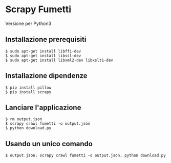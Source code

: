 # Scrapy Fumetti
Versione per Python3

## Installazione prerequisiti

```
$ sudo apt-get install libffi-dev
$ sudo apt-get install libssl-dev
$ sudo apt-get install libxml2-dev libxslt1-dev
```

## Installazione dipendenze

```
$ pip install pillow
$ pip install scrapy
```

## Lanciare l'applicazione
```
$ rm output.json
$ scrapy crawl fumetti -o output.json
$ python download.py
```

## Usando un unico comando
```
$ output.json; scrapy crawl fumetti -o output.json; python download.py
```